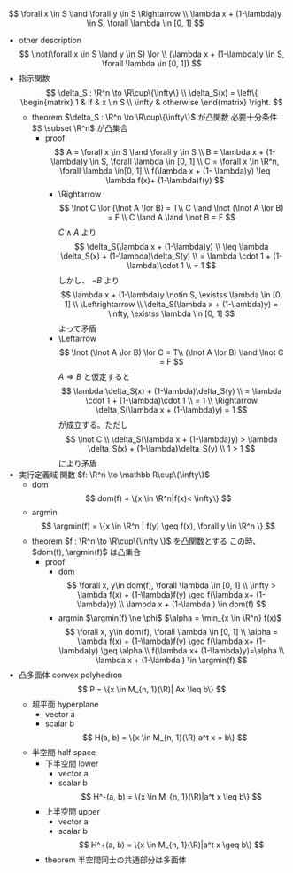 $$
\forall x \in S \land \forall y \in S \Rightarrow \\  \lambda x + (1-\lambda)y \in S, \forall \lambda \in [0, 1]
$$
- other description
    $$
    \lnot(\forall x \in S \land y \in S) \lor \\  (\lambda x + (1-\lambda)y \in S, \forall \lambda \in [0, 1])
    $$
- 指示関数
    $$
    \delta_S : \R^n \to \R\cup\{\infty\} \\
    \delta_S(x) = 
    \left\{
    \begin{matrix}
    1 & if & x \in S \\
    \infty & otherwise
    \end{matrix}
    \right.
    $$
    - theorem
        $\delta_S : \R^n \to \R\cup\{\infty\}$ 
        が凸関数 
        必要十分条件
        $S \subset \R^n$ が凸集合
        - proof
            $$
            A = \forall x \in S \land \forall y \in S \\
            B = \lambda x + (1-\lambda)y \in S, \forall \lambda \in [0, 1] \\
            C = \forall x \in \R^n, \forall \lambda \in[0, 1],\\ f(\lambda x + (1- \lambda)y) \leq \lambda f(x)+ (1-\lambda)f(y)
            $$
            - \Rightarrow
                $$
                \lnot C \lor (\lnot A \lor B) = T\\
                C \land \lnot (\lnot A \lor B) = F \\
                C \land A \land \lnot B = F
                $$
                $C \land A$ より
                $$
                \delta_S(\lambda x + (1-\lambda)y) \\ 
                \leq
                \lambda \delta_S(x) + (1-\lambda)\delta_S(y) \\
                = \lambda \cdot 1 + (1-\lambda)\cdot 1 \\
                = 1
                $$
                しかし、 $\lnot B$ より
                $$
                \lambda x + (1-\lambda)y \notin S, \existss \lambda \in [0, 1] \\
                \Leftrightarrow \\
                \delta_S(\lambda x + (1-\lambda)y) = \infty, \existss \lambda \in [0, 1]
                $$
                よって矛盾
            - \Leftarrow
                $$
                \lnot (\lnot A \lor B) \lor C = T\\
                (\lnot A \lor B) \land \lnot C = F
                $$
                $A \Rightarrow  B$ と仮定すると
                $$
                \lambda \delta_S(x) + (1-\lambda)\delta_S(y) \\
                = \lambda \cdot 1 + (1-\lambda)\cdot 1 \\
                = 1
                \\ \Rightarrow \delta_S(\lambda x + (1-\lambda)y) = 1
                $$
                が成立する。ただし
                $$
                \lnot C \\
                \delta_S(\lambda x + (1-\lambda)y) >
                \lambda \delta_S(x) + (1-\lambda)\delta_S(y) \\
                1 > 1
                $$
                により矛盾
- 実行定義域
    関数 $f: \R^n \to \mathbb R\cup\{\infty\}$
    - dom
        $$
        dom(f) = \{x \in \R^n|f(x)< \infty\}
        $$
    - argmin
        $$
        \argmin(f) = \{x \in \R^n | f(y) \geq f(x), \forall y \in \R^n  \}
        $$
    - theorem
        $f : \R^n \to \R\cup\{\infty \}$ を凸関数とする
        この時、 $dom(f), \argmin(f)$ 
        は凸集合
        - proof
            - dom
                $$
                \forall x, y\in dom(f), \forall \lambda \in [0, 1] \\
                \infty > \lambda f(x) + (1-\lambda)f(y) \geq f(\lambda x+ (1-\lambda)y) \\
                \lambda x + (1-\lambda ) \in dom(f)
                $$
            - argmin
                $\argmin(f) \ne \phi$
                $\alpha = \min_{x \in \R^n} f(x)$
                $$
                \forall x, y\in dom(f), \forall \lambda \in [0, 1] \\
                \alpha = \lambda f(x) + (1-\lambda)f(y) \geq f(\lambda x+ (1-\lambda)y) \geq \alpha \\
                f(\lambda x+ (1-\lambda)y)=\alpha \\
                \lambda x + (1-\lambda ) \in \argmin(f)
                $$
- 凸多面体 convex polyhedron
    $$
    P = \{x \in M_{n, 1}(\R)| Ax \leq b\}
    $$
    - 超平面 hyperplane
        - vector a
        - scalar b
        $$
        H(a, b) = \{x \in M_{n, 1}(\R)|a^t x = b\}
        $$
    - 半空間 half space
        - 下半空間 lower
            - vector a
            - scalar b
            $$
            H^-(a, b) = \{x \in M_{n, 1}(\R)|a^t x \leq b\}
            $$
        - 上半空間 upper
            - vector a
            - scalar b
            $$
            H^+(a, b) = \{x \in M_{n, 1}(\R)|a^t x \geq b\}
            $$
        - theorem
            半空間同士の共通部分は多面体